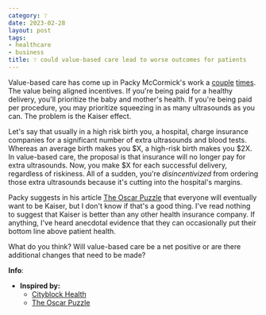 ```yaml
---
category: ❔
date: 2023-02-28
layout: post
tags:
- healthcare
- business
title: ❔ could value-based care lead to worse outcomes for patients
---
```


Value-based care has come up in Packy McCormick's work a [couple](https://www.notboring.co/p/cityblock-health) [times](https://www.notboring.co/p/the-oscar-puzzle). The value being aligned incentives. If you're being paid for a healthy delivery, you'll prioritize the baby and mother's health. If you're being paid per procedure, you may prioritize squeezing in as many ultrasounds as you can. The problem is the Kaiser effect.

Let's say that usually in a high risk birth you, a hospital, charge insurance companies for a significant number of extra ultrasounds and blood tests. Whereas an average birth makes you $X, a high-risk birth makes you $2X. In value-based care, the proposal is that insurance will no longer pay for extra ultrasounds. Now, you make $X for each successful delivery, regardless of riskiness. All of a sudden, you're _disincentivized_ from ordering those extra ultrasounds because it's cutting into the hospital's margins.

Packy suggests in his article [The Oscar Puzzle](https://www.notboring.co/p/the-oscar-puzzle) that everyone will eventually want to be Kaiser, but I don't know if that's a good thing. I've read nothing to suggest that Kaiser is better than any other health insurance company. If anything, I've heard anecdotal evidence that they can occasionally put their bottom line above patient health.

What do you think? Will value-based care be a net positive or are there additional changes that need to be made?

**Info**:
- **Inspired by:**
	- [Cityblock Health](https://www.notboring.co/p/cityblock-health)
	- [The Oscar Puzzle](https://www.notboring.co/p/the-oscar-puzzle)